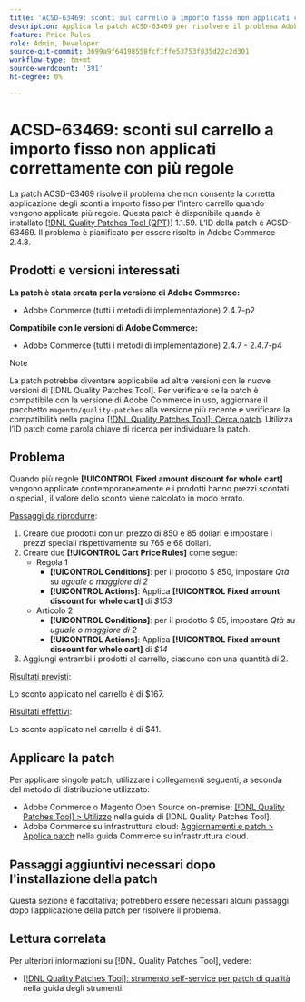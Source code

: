 ```yaml
---
title: 'ACSD-63469: sconti sul carrello a importo fisso non applicati correttamente con più regole'
description: Applica la patch ACSD-63469 per risolvere il problema Adobe Commerce, in cui gli sconti di importo fisso per l’intero carrello non vengono applicati correttamente quando viene applicata più di una regola.
feature: Price Rules
role: Admin, Developer
source-git-commit: 3699a9f64198558fcf1ffe53753f035d22c2d301
workflow-type: tm+mt
source-wordcount: '391'
ht-degree: 0%

---
```



# ACSD-63469: sconti sul carrello a importo fisso non applicati correttamente con più regole

La patch ACSD-63469 risolve il problema che non consente la corretta applicazione degli sconti a importo fisso per l&#39;intero carrello quando vengono applicate più regole. Questa patch è disponibile quando è installato [[!DNL Quality Patches Tool (QPT)]](/help/tools/quality-patches-tool/quality-patches-tool-to-self-serve-quality-patches.md) 1.1.59. L’ID della patch è ACSD-63469. Il problema è pianificato per essere risolto in Adobe Commerce 2.4.8.

## Prodotti e versioni interessati

**La patch è stata creata per la versione di Adobe Commerce:**

* Adobe Commerce (tutti i metodi di implementazione) 2.4.7-p2

**Compatibile con le versioni di Adobe Commerce:**

* Adobe Commerce (tutti i metodi di implementazione) 2.4.7 - 2.4.7-p4

>[!NOTE]
>
>La patch potrebbe diventare applicabile ad altre versioni con le nuove versioni di [!DNL Quality Patches Tool]. Per verificare se la patch è compatibile con la versione di Adobe Commerce in uso, aggiornare il pacchetto `magento/quality-patches` alla versione più recente e verificare la compatibilità nella pagina [[!DNL Quality Patches Tool]: Cerca patch](https://experienceleague.adobe.com/tools/commerce-quality-patches/index.html?lang=it). Utilizza l’ID patch come parola chiave di ricerca per individuare la patch.

## Problema

Quando più regole **[!UICONTROL Fixed amount discount for whole cart]** vengono applicate contemporaneamente e i prodotti hanno prezzi scontati o speciali, il valore dello sconto viene calcolato in modo errato.

<u>Passaggi da riprodurre</u>:

1. Creare due prodotti con un prezzo di 850 e 85 dollari e impostare i prezzi speciali rispettivamente su 765 e 68 dollari.
1. Creare due **[!UICONTROL Cart Price Rules]** come segue:
   * Regola 1
      * **[!UICONTROL Conditions]**: per il prodotto $ 850, impostare *Qtà* su *uguale o maggiore di 2*
      * **[!UICONTROL Actions]**: Applica **[!UICONTROL Fixed amount discount for whole cart]** di *$153*
   * Articolo 2
      * **[!UICONTROL Conditions]**: per il prodotto $ 85, impostare *Qtà* su *uguale o maggiore di 2*
      * **[!UICONTROL Actions]**: Applica **[!UICONTROL Fixed amount discount for whole cart]** di *$14*
1. Aggiungi entrambi i prodotti al carrello, ciascuno con una quantità di 2.

<u>Risultati previsti</u>:

Lo sconto applicato nel carrello è di $167.

<u>Risultati effettivi</u>:

Lo sconto applicato nel carrello è di $41.

## Applicare la patch

Per applicare singole patch, utilizzare i collegamenti seguenti, a seconda del metodo di distribuzione utilizzato:

* Adobe Commerce o Magento Open Source on-premise: [[!DNL Quality Patches Tool] > Utilizzo](/help/tools/quality-patches-tool/usage.md) nella guida di [!DNL Quality Patches Tool].
* Adobe Commerce su infrastruttura cloud: [Aggiornamenti e patch > Applica patch](https://experienceleague.adobe.com/docs/commerce-cloud-service/user-guide/develop/upgrade/apply-patches.html?lang=it) nella guida Commerce su infrastruttura cloud.

## Passaggi aggiuntivi necessari dopo l&#39;installazione della patch

Questa sezione è facoltativa; potrebbero essere necessari alcuni passaggi dopo l’applicazione della patch per risolvere il problema. 

## Lettura correlata

Per ulteriori informazioni su [!DNL Quality Patches Tool], vedere:

* [[!DNL Quality Patches Tool]: strumento self-service per patch di qualità](/help/tools/quality-patches-tool/quality-patches-tool-to-self-serve-quality-patches.md) nella guida degli strumenti.

